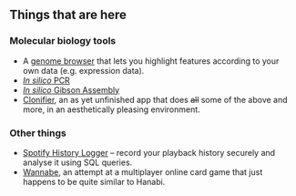 ## Things that are here

### Molecular biology tools

- A [genome
  browser](https://dlesl.github.io/clonifier/simple_genome_viewer.html)
  that lets you highlight features according to your own data (e.g.
  expression data).
- [_In silico_ PCR](https://dlesl.github.io/clonifier/simple_pcr.html)
- [_In silico_ Gibson Assembly](https://dlesl.github.io/clonifier/simple_assembly.html)
- [Clonifier](https://dlesl.github.io/clonifier/), an as yet unfinished app that
  does ~~all~~ some of the above and more, in an aesthetically pleasing
  environment.

### Other things

- [Spotify History Logger](https://spothist.dlesl.com/) – record your
  playback history securely and analyse it using SQL queries.
- [Wannabe](https://dlesl.com/wannabe/), an attempt at a multiplayer online card
  game that just happens to be quite similar to Hanabi.
